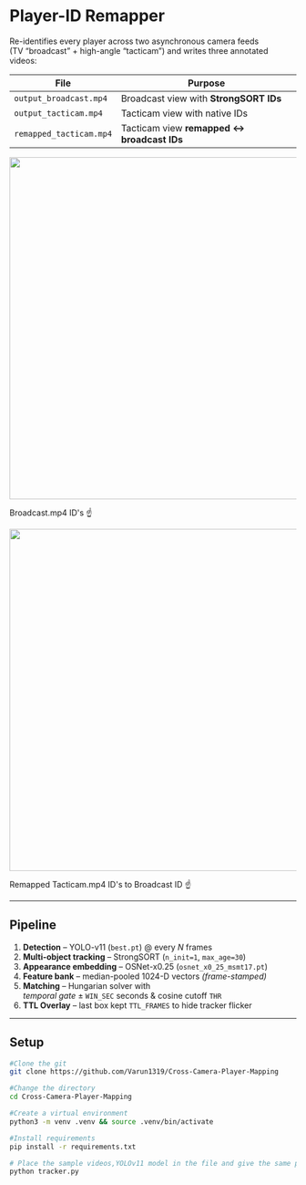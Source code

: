 # Player-ID Remapper

Re-identifies every player across two asynchronous camera feeds  
(TV “broadcast” + high-angle “tacticam”) and writes three annotated
videos:

| File | Purpose |
|------|---------|
| `output_broadcast.mp4` | Broadcast view with **StrongSORT IDs** |
| `output_tacticam.mp4`  | Tacticam view with native IDs |
| `remapped_tacticam.mp4`| Tacticam view **remapped ↔ broadcast IDs** |

<p align="left">
  <img src="results/ss_broadcast.png" width="600">
  <figcaption>Broadcast.mp4 ID's ☝️</figcaption>
</p>
<p align="left">
  <img src="results/ss_tacticam_remapped.png" width="600">
  <figcaption>Remapped Tacticam.mp4 ID's to Broadcast ID ☝️</figcaption>
</p>

---

## Pipeline

1. **Detection** – YOLO-v11 (`best.pt`) @ every *N* frames  
2. **Multi-object tracking** – StrongSORT (`n_init=1`, `max_age=30`)  
3. **Appearance embedding** – OSNet-x0.25 (`osnet_x0_25_msmt17.pt`)  
4. **Feature bank** – median-pooled 1024-D vectors *(frame-stamped)*  
5. **Matching** – Hungarian solver with  
   *temporal gate* ± `WIN_SEC` seconds & cosine cutoff `THR`  
6. **TTL Overlay** – last box kept `TTL_FRAMES` to hide tracker flicker  


---

## Setup

```bash
#Clone the git
git clone https://github.com/Varun1319/Cross-Camera-Player-Mapping

#Change the directory
cd Cross-Camera-Player-Mapping

#Create a virtual environment
python3 -m venv .venv && source .venv/bin/activate

#Install requirements
pip install -r requirements.txt

# Place the sample videos,YOLOv11 model in the file and give the same path and run
python tracker.py
```



